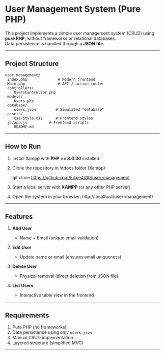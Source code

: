 # User Management System (Pure PHP)

This project implements a simple user management system (CRUD) using **pure PHP**, without frameworks or relational databases.  
Data persistence is handled through a **JSON file**.

---

##  Project Structure

```
user-management/
 index.php              # Modern frontend
 Main.php               # API / action router
 controllers/
    UsersController.php
 models/
    Users.php
 database/
    users.json         # Simulated "database"
 assets/
    css/style.css      # Frontend styles
 js/app.js          # Frontend scripts
    README.md
```

---

## How to Run

1. Install Xampp with  **PHP >= 8.0.30** installed.

2. Clone the repository in htdocs folder (Xampp):

   git clone https://github.com/Filipe4010/user-management

3. Start a local server with **XAMPP** (or any other PHP server).

4. Open the system in your browser: http://localhost/user-management/

---

## Features

1. **Add User**  
   - Name + Email (unique email validation)

2. **Edit User**  
   - Update name or email (ensures email uniqueness)

3. **Delete User**  
   - Physical removal (direct deletion from JSON file)

4. **List Users**  
   - Interactive table view in the frontend

---

## Requirements 

1. Pure PHP (no frameworks)  
2. Data persistence using only `users.json`  
3. Manual CRUD implementation  
4. Layered structure (simplified MVC)  

---
